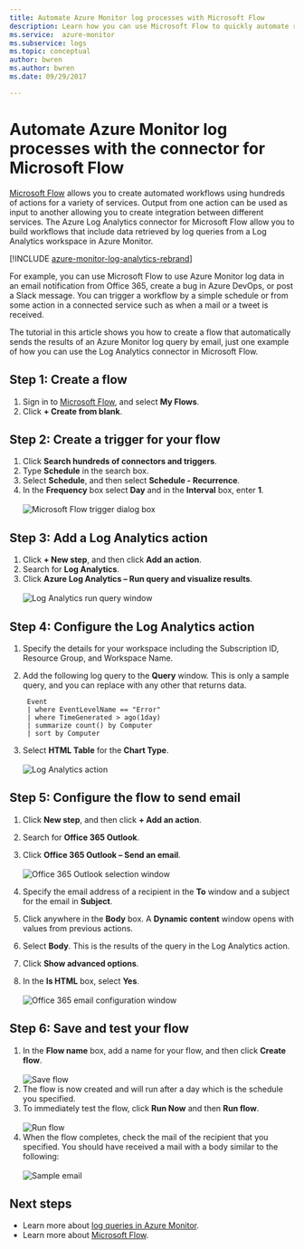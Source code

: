 ```yaml
---
title: Automate Azure Monitor log processes with Microsoft Flow
description: Learn how you can use Microsoft Flow to quickly automate repeatable processes by using the Azure Log Analytics connector.
ms.service:  azure-monitor
ms.subservice: logs
ms.topic: conceptual
author: bwren
ms.author: bwren
ms.date: 09/29/2017

---
```


# Automate Azure Monitor log processes with the connector for Microsoft Flow
[Microsoft Flow](https://ms.flow.microsoft.com) allows you to create automated workflows using hundreds of actions for a variety of services. Output from one action can be used as input to another allowing you to create integration between different services.  The Azure Log Analytics connector for Microsoft Flow allow you to build workflows that include data retrieved by log queries from a Log Analytics workspace in Azure Monitor.

[!INCLUDE [azure-monitor-log-analytics-rebrand](../../../includes/azure-monitor-log-analytics-rebrand.md)]

For example, you can use Microsoft Flow to use Azure Monitor log data in an email notification from Office 365, create a bug in Azure DevOps, or post a Slack message.  You can trigger a workflow by a simple schedule or from some action in a connected service such as when a mail or a tweet is received.  

The tutorial in this article shows you how to create a flow that automatically sends the results of an Azure Monitor log query by email, just one example of how you can use the Log Analytics connector in Microsoft Flow. 


## Step 1: Create a flow
1. Sign in to [Microsoft Flow](https://flow.microsoft.com), and select **My Flows**.
2. Click **+ Create from blank**.

## Step 2: Create a trigger for your flow
1. Click **Search hundreds of connectors and triggers**.
2. Type **Schedule** in the search box.
3. Select **Schedule**, and then select **Schedule - Recurrence**.
4. In the **Frequency** box select **Day** and in the **Interval** box, enter **1**.<br><br>![Microsoft Flow trigger dialog box](media/flow-tutorial/flow01.png)


## Step 3: Add a Log Analytics action
1. Click **+ New step**, and then click **Add an action**.
2. Search for **Log Analytics**.
3. Click **Azure Log Analytics – Run query and visualize results**.<br><br>![Log Analytics run query window](media/flow-tutorial/flow02.png)

## Step 4: Configure the Log Analytics action

1. Specify the details for your workspace including the Subscription ID, Resource Group, and Workspace Name.
2. Add the following log query to the **Query** window.  This is only a sample query, and you can replace with any other that returns data.
   ```
	Event
	| where EventLevelName == "Error" 
	| where TimeGenerated > ago(1day)
	| summarize count() by Computer
	| sort by Computer
   ```

2. Select **HTML Table** for the **Chart Type**.<br><br>![Log Analytics action](media/flow-tutorial/flow03.png)

## Step 5: Configure the flow to send email

1. Click **New step**, and then click **+ Add an action**.
2. Search for **Office 365 Outlook**.
3. Click **Office 365 Outlook – Send an email**.<br><br>![Office 365 Outlook selection window](media/flow-tutorial/flow04.png)

4. Specify the email address of a recipient in the **To** window and a subject for the email in **Subject**.
5. Click anywhere in the **Body** box.  A **Dynamic content** window opens with values from previous actions.  
6. Select **Body**.  This is the results of the query in the Log Analytics action.
6. Click **Show advanced options**.
7. In the **Is HTML** box, select **Yes**.<br><br>![Office 365 email configuration window](media/flow-tutorial/flow05.png)

## Step 6: Save and test your flow
1. In the **Flow name** box, add a name for your flow, and then click **Create flow**.<br><br>![Save flow](media/flow-tutorial/flow06.png)
2. The flow is now created and will run after a day which is the schedule you specified. 
3. To immediately test the flow, click **Run Now** and then **Run flow**.<br><br>![Run flow](media/flow-tutorial/flow07.png)
3. When the flow completes, check the mail of the recipient that you specified.  You should have received a mail with a body similar to the following:<br><br>![Sample email](media/flow-tutorial/flow08.png)


## Next steps

- Learn more about [log queries in Azure Monitor](../log-query/log-query-overview.md).
- Learn more about [Microsoft Flow](https://ms.flow.microsoft.com).



